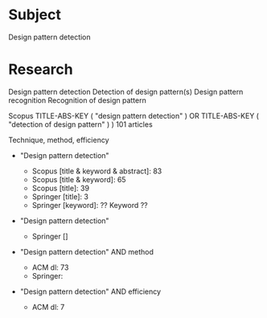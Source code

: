 Subject
=======

Design pattern detection

Research
========

Design pattern detection
Detection of design pattern(s)
Design pattern recognition
Recognition of design pattern


Scopus 
TITLE-ABS-KEY ( "design pattern detection" )  OR  TITLE-ABS-KEY ( "detection of design pattern" ) )
101 articles


Technique, method, efficiency

* "Design pattern detection"
    - Scopus [title & keyword & abstract]: 83
    - Scopus [title & keyword]: 65
    - Scopus [title]: 39
    - Springer [title]: 3
    - Springer [keyword]: ?? Keyword ??

* "Design pattern detection"
    - Springer []

* "Design pattern detection" AND method
    - ACM dl: 73
    - Springer: 
* "Design pattern detection" AND efficiency
    - ACM dl: 7
